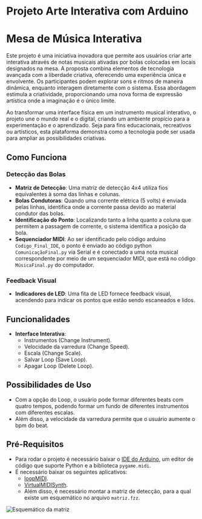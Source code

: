 # Projeto Arte Interativa com Arduino

# Mesa de Música Interativa

Este projeto é uma iniciativa inovadora que permite aos usuários criar arte interativa através de notas musicais ativadas por bolas colocadas em locais designados na mesa. A proposta combina elementos de tecnologia avançada com a liberdade criativa, oferecendo uma experiência única e envolvente. Os participantes podem explorar sons e ritmos de maneira dinâmica, enquanto interagem diretamente com o sistema. Essa abordagem estimula a criatividade, proporcionando uma nova forma de expressão artística onde a imaginação é o único limite.

Ao transformar uma interface física em um instrumento musical interativo, o projeto une o mundo real e o digital, criando um ambiente propício para a experimentação e o aprendizado. Seja para fins educacionais, recreativos ou artísticos, esta plataforma demonstra como a tecnologia pode ser usada para ampliar as possibilidades criativas.

## Como Funciona

### Detecção das Bolas
- **Matriz de Detecção**: Uma matriz de detecção 4x4 utiliza fios equivalentes à soma das linhas e colunas.
- **Bolas Condutoras**: Quando uma corrente elétrica (5 volts) é enviada pelas linhas, identifica onde a corrente passa devido ao material condutor das bolas.
- **Identificação do Ponto**: Localizando tanto a linha quanto a coluna que permitem a passagem de corrente, o sistema identifica a posição da bola.
- **Sequenciador MIDI**: Ao ser identificado pelo código arduino `Codigo_Final_IDE`, o ponto é enviado ao código python `ComunicaçãoFinal.py` via Serial e é conectado a uma nota musical correspondente por meio de um sequenciador MIDI, que está no código `MúsicaFinal.py` do computador.

### Feedback Visual
- **Indicadores de LED**: Uma fita de LED fornece feedback visual, acendendo para indicar os pontos que estão sendo escaneados e lidos.

## Funcionalidades
- **Interface Interativa**:
  - Instrumentos (Change Instrument).
  - Velocidade da varredura (Change Speed).
  - Escala (Change Scale).
  - Salvar Loop (Save Loop).
  - Apagar Loop (Delete Loop).
      
## Possibilidades de Uso
- Com a opção do Loop, o usuário pode formar diferentes beats com quatro tempos, podendo formar um fundo de diferentes instrumentos com diferentes escalas.
- Além disso, a velocidade da varredura permite que o usuário aumente o bpm do beat.

## Pré-Requisitos
- Para rodar o projeto é necessário baixar o [IDE do Arduino](https://www.arduino.cc/en/software), um editor de código que suporte Python e a biblioteca `pygame.midi`.
- É necessário baixar os seguintes aplicativos:
  - [loopMIDI](https://www.tobias-erichsen.de/software/loopmidi.html).
  - [VirtualMIDISynth](https://coolsoft.altervista.org/en/virtualmidisynth).
  - Além disso, é necessário montar a matriz de detecção, para a qual existe um esquemático no arquivo `matriz.fzz`.

![Esquemático da matriz](https://github.com/user-attachments/assets/5ec819c5-38e0-45e9-b5c5-4b3ce51b3bdf)
